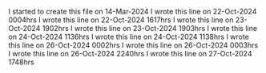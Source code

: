 I started to create this file on 14-Mar-2024
I wrote this line on 22-Oct-2024 0004hrs
I wrote this line on 22-Oct-2024 1617hrs
I wrote this line on 23-Oct-2024 1902hrs
I wrote this line on 23-Oct-2024 1903hrs
I wrote this line on 24-Oct-2024 1136hrs
I wrote this line on 24-Oct-2024 1138hrs
I wrote this line on 26-Oct-2024 0002hrs
I wrote this line on 26-Oct-2024 0003hrs
I wrote this line on 26-Oct-2024 2240hrs
I wrote this line on 27-Oct-2024 1748hrs
